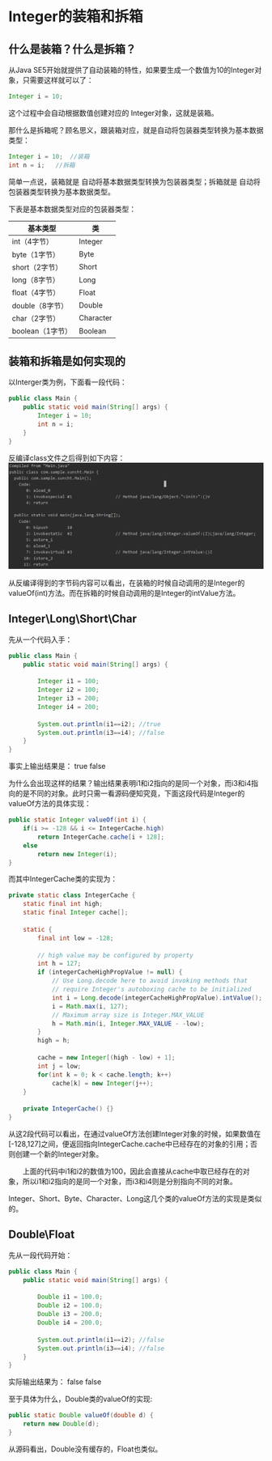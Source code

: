 # Integer的装箱和拆箱
## 什么是装箱？什么是拆箱？
从Java SE5开始就提供了自动装箱的特性，如果要生成一个数值为10的Integer对象，只需要这样就可以了：
```java
Integer i = 10;
```
这个过程中会自动根据数值创建对应的 Integer对象，这就是装箱。

那什么是拆箱呢？顾名思义，跟装箱对应，就是自动将包装器类型转换为基本数据类型：
```java
Integer i = 10;  //装箱
int n = i;   //拆箱
```
简单一点说，装箱就是  自动将基本数据类型转换为包装器类型；拆箱就是  自动将包装器类型转换为基本数据类型。

下表是基本数据类型对应的包装器类型：

基本类型 | 类
---------|----------
 int（4字节） | Integer 
 byte（1字节） | Byte  
 short（2字节） | Short 
 long（8字节） | Long 
 float（4字节） | Float
 double（8字节）| Double
 char（2字节）| Character
 boolean（1字节）| Boolean

## 装箱和拆箱是如何实现的
以Interger类为例，下面看一段代码：
```java
public class Main {
    public static void main(String[] args) {
        Integer i = 10;
        int n = i;
    }
}
```
反编译class文件之后得到如下内容：
![](https://github.com/suncht/JavaSummarize/raw/master/docs/basic/basic_api/images/integer.jpg)

从反编译得到的字节码内容可以看出，在装箱的时候自动调用的是Integer的valueOf(int)方法。而在拆箱的时候自动调用的是Integer的intValue方法。

## Integer\Long\Short\Char
先从一个代码入手：
```java
public class Main {
    public static void main(String[] args) {
         
        Integer i1 = 100;
        Integer i2 = 100;
        Integer i3 = 200;
        Integer i4 = 200;
         
        System.out.println(i1==i2); //true
        System.out.println(i3==i4); //false
    }
}
```
事实上输出结果是：
true
false

为什么会出现这样的结果？输出结果表明i1和i2指向的是同一个对象，而i3和i4指向的是不同的对象。此时只需一看源码便知究竟，下面这段代码是Integer的valueOf方法的具体实现：
```java
public static Integer valueOf(int i) {
    if(i >= -128 && i <= IntegerCache.high)
        return IntegerCache.cache[i + 128];
    else
        return new Integer(i);
}
```
而其中IntegerCache类的实现为：
```java
private static class IntegerCache {
    static final int high;
    static final Integer cache[];

    static {
        final int low = -128;

        // high value may be configured by property
        int h = 127;
        if (integerCacheHighPropValue != null) {
            // Use Long.decode here to avoid invoking methods that
            // require Integer's autoboxing cache to be initialized
            int i = Long.decode(integerCacheHighPropValue).intValue();
            i = Math.max(i, 127);
            // Maximum array size is Integer.MAX_VALUE
            h = Math.min(i, Integer.MAX_VALUE - -low);
        }
        high = h;

        cache = new Integer[(high - low) + 1];
        int j = low;
        for(int k = 0; k < cache.length; k++)
            cache[k] = new Integer(j++);
    }

    private IntegerCache() {}
}
```
从这2段代码可以看出，在通过valueOf方法创建Integer对象的时候，如果数值在[-128,127]之间，便返回指向IntegerCache.cache中已经存在的对象的引用；否则创建一个新的Integer对象。

　　上面的代码中i1和i2的数值为100，因此会直接从cache中取已经存在的对象，所以i1和i2指向的是同一个对象，而i3和i4则是分别指向不同的对象。

Integer、Short、Byte、Character、Long这几个类的valueOf方法的实现是类似的。

## Double\Float
先从一段代码开始：
```java
public class Main {
    public static void main(String[] args) {
         
        Double i1 = 100.0;
        Double i2 = 100.0;
        Double i3 = 200.0;
        Double i4 = 200.0;
         
        System.out.println(i1==i2); //false
        System.out.println(i3==i4); //false
    }
}
```
实际输出结果为：
false
false

至于具体为什么，Double类的valueOf的实现:
```java
public static Double valueOf(double d) {
    return new Double(d);
}
```
从源码看出，Double没有缓存的，Float也类似。

